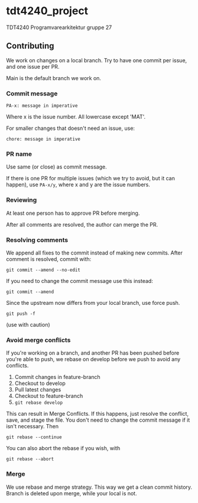 # tdt4240_project

TDT4240 Programvarearkitektur gruppe 27

## Contributing

We work on changes on a local branch. Try to have one commit per issue, and one issue per PR.

Main is the default branch we work on.

### Commit message

```
PA-x: message in imperative
```

Where x is the issue number. All lowercase except 'MAT'.

For smaller changes that doesn't need an issue, use:

```
chore: message in imperative
```

### PR name

Use same (or close) as commit message.

If there is one PR for multiple issues (which we try to avoid, but it can happen), use `PA-x/y`, where x and y are the issue numbers.

### Reviewing

At least one person has to approve PR before merging.

After all comments are resolved, the author can merge the PR.

### Resolving comments

We append all fixes to the commit instead of making new commits. After comment is resolved, commit with:

```
git commit --amend --no-edit
```

If you need to change the commit message use this instead:

```
git commit --amend
```

Since the upstream now differs from your local branch, use force push.

```
git push -f
```

(use with caution)

### Avoid merge conflicts

If you're working on a branch, and another PR has been pushed before you're able to push, we rebase on develop before we push to avoid any conflicts.

1. Commit changes in feature-branch
2. Checkout to develop
3. Pull latest changes
4. Checkout to feature-branch
5. `git rebase develop`

This can result in Merge Conflicts. If this happens, just resolve the conflict, save, and stage the file. You don't need to change the commit message if it isn't necessary. Then

```
git rebase --continue
```

You can also abort the rebase if you wish, with

```
git rebase --abort
```

### Merge

We use rebase and merge strategy. This way we get a clean commit history. Branch is deleted upon merge, while your local is not.
